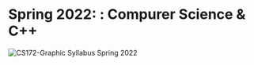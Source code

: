 # Spring 2022: : Compurer Science & C++ 

![CS172-Graphic Syllabus Spring 2022](https://user-images.githubusercontent.com/99111641/167768094-94a47227-35fe-4953-80ac-d40574f61983.jpeg)
